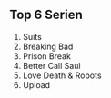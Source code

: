 ## Top 6 Serien
1. Suits
2. Breaking Bad
3. Prison Break
4. Better Call Saul
5. Love Death & Robots
6. Upload
